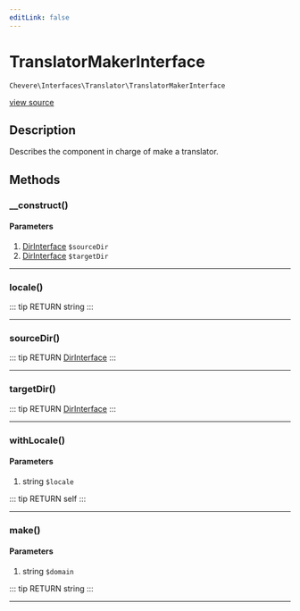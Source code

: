 ```yaml
---
editLink: false
---
```


# TranslatorMakerInterface

`Chevere\Interfaces\Translator\TranslatorMakerInterface`

[view source](https://github.com/chevere/chevere/blob/master/src/Chevere/Interfaces/Translator/TranslatorMakerInterface.php)

## Description

Describes the component in charge of make a translator.

## Methods

### __construct()

#### Parameters

1. [DirInterface](../Filesystem/DirInterface.md) `$sourceDir`
2. [DirInterface](../Filesystem/DirInterface.md) `$targetDir`

---

### locale()

::: tip RETURN
string
:::

---

### sourceDir()

::: tip RETURN
[DirInterface](../Filesystem/DirInterface.md)
:::

---

### targetDir()

::: tip RETURN
[DirInterface](../Filesystem/DirInterface.md)
:::

---

### withLocale()

#### Parameters

1. string `$locale`

::: tip RETURN
self
:::

---

### make()

#### Parameters

1. string `$domain`

::: tip RETURN
string
:::

---
